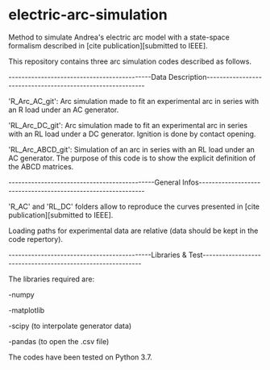 # electric-arc-simulation
Method to simulate Andrea's electric arc model with a state-space formalism described in [cite publication][submitted to IEEE].

This repository contains three arc simulation codes described as follows.

--------------------------------------------Data Description-----------------------------------------------------------

'R_Arc_AC_git': Arc simulation made to fit an experimental arc in series with an R load under an AC generator.

'RL_Arc_DC_git': Arc simulation made to fit an experimental arc in series with an RL load under a DC generator. 
Ignition is done by contact opening.

'RL_Arc_ABCD_git': Simulation of an arc in series with an RL load under an AC generator. 
The purpose of this code is to show the explicit definition of the ABCD matrices.

---------------------------------------------General Infos-------------------------------------------------------------

'R_AC' and 'RL_DC' folders allow to reproduce the curves presented in [cite publication][submitted to IEEE].

Loading paths for experimental data are relative (data should be kept in the code repertory).

--------------------------------------------Libraries & Test-----------------------------------------------------------

The libraries required are: 

  -numpy
  
  -matplotlib
  
  -scipy (to interpolate generator data)
  
  -pandas (to open the .csv file)

The codes have been tested on Python 3.7. 
  
